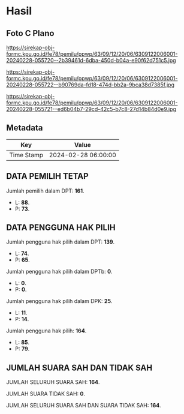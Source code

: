 # Hasil

## Foto C Plano

https://sirekap-obj-formc.kpu.go.id/fe78/pemilu/ppwp/63/09/12/20/06/6309122006001-20240228-055720--2b39461d-6dba-450d-b04a-e90f62d751c5.jpg

https://sirekap-obj-formc.kpu.go.id/fe78/pemilu/ppwp/63/09/12/20/06/6309122006001-20240228-055722--b90769da-fd18-474d-bb2a-9bca38d7385f.jpg

https://sirekap-obj-formc.kpu.go.id/fe78/pemilu/ppwp/63/09/12/20/06/6309122006001-20240228-055721--ed6b04b7-29cd-42c5-b7c8-27d14b84d0e9.jpg


## Metadata

| Key        | Value               |
| ---------- | ------------------- |
| Time Stamp | 2024-02-28 06:00:00 |


## DATA PEMILIH TETAP

Jumlah pemilih dalam DPT: **161**.
 * L: **88**.
 * P: **73**.

## DATA PENGGUNA HAK PILIH

Jumlah pengguna hak pilih dalam DPT: **139**.
 * L: **74**.
 * P: **65**.

Jumlah pengguna hak pilih dalam DPTb: **0**.
 * L: **0**.
 * P: **0**.

Jumlah pengguna hak pilih dalam DPK: **25**.
 * L: **11**.
 * P: **14**.

Jumlah pengguna hak pilih: **164**.
 * L: **85**.
 * P: **79**.

## JUMLAH SUARA SAH DAN TIDAK SAH

JUMLAH SELURUH SUARA SAH: **164**.

JUMLAH SUARA TIDAK SAH: **0**.

JUMLAH SELURUH SUARA SAH DAN SUARA TIDAK SAH: **164**.


